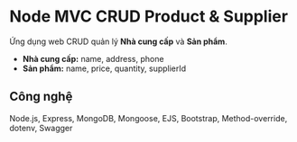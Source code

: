 # Node MVC CRUD Product & Supplier

Ứng dụng web CRUD quản lý **Nhà cung cấp** và **Sản phẩm**.  

- **Nhà cung cấp:** name, address, phone  
- **Sản phẩm:** name, price, quantity, supplierId  

## Công nghệ
Node.js, Express, MongoDB, Mongoose, EJS, Bootstrap, Method-override, dotenv, Swagger